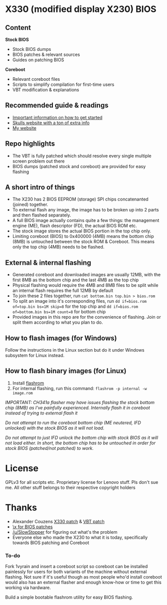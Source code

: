 # X330 (modified display X230) BIOS
## Content

**Stock BIOS**
* Stock BIOS dumps
* BIOS patches & relevant sources
* Guides on patching BIOS

**Coreboot**
* Relevant coreboot files
* Scripts to simplify compilation for first-time users
* VBT modification & explanations

## Recommended guide & readings
* [Important information on how to get started](https://www.chucknemeth.com/laptop/lenovo-x230/flash-lenovo-x230-coreboot#prepare-coreboot)
* [Skulls website with a ton of extra info](https://github.com/merge/skulls/tree/master/x230)
* [My website](https://www.xyte.ch/support/x330-support/x330-bios/)

## Repo highlights
* The VBT is fully patched which should resolve every single multiple screen problem out there
* BIOS dumps (patched stock and coreboot) are provided for easy flashing

## A short intro of things
* The X230 has 2 BIOS EEPROM (storage) SPI chips concatenanted (joined) together.
* To external flash any image, the image has to be broken up into 2 parts and then flashed separately. 
* A full BIOS image actually contains quite a few things: the management engine (ME), flash descriptor (FD), the actual BIOS ROM etc.
* The stock image stores the actual BIOS portion in the top chip only. 
* Limiting coreboot (BIOS) to 0x400000 (4MB) means the bottom chip (8MB) is untouched between the stock ROM & Coreboot. This means only the top chip (4MB) needs to be flashed.

## External & internal flashing
* Generated coreboot and downloaded images are usually 12MB, with the first 8MB as the bottom chip and the last 4MB as the top chip
* Physical flashing would require the 4MB and 8MB files to be split while an internal flash requires the full 12MB by default
* To join these 2 files together, run `cat bottom.bin top.bin > bios.rom`
* To split an image into it's corresponding files, run `dd if=bios.rom of=top.bin bs=1M skip=8` for the top chip and `dd if=bios.rom of=bottom.bin bs=1M count=8` for bottom chip
* Provided images in this repo are for the convenience of flashing. Join or split them according to what you plan to do.

## How to flash images (for Windows)
Follow the instructions in the Linux section but do it under Windows subsystem for Linux instead.

## How to flash binary images (for Linux)
1. Install [flashrom](https://www.flashrom.org/Flashrom)
1. For internal flashing, run this command: `flashrom -p internal -w image.rom`

*IMPORTANT: CH341a flasher may have issues flashing the stock bottom chip (8MB) as I've painfully experienced. Internally flash it in coreboot instead of trying to external flash it*

*Do not attempt to run the coreboot bottom chip (ME neutered, IFD unlocked) with the stock BIOS as it will not load.*

*Do not attempt to just IFD unlock the bottom chip with stock BIOS as it will not load either. In short, the bottom chip has to be untouched in order for stock BIOS (patched/not patched) to work.*

# License
GPLv3 for all scripts etc. Proprietary license for Lenovo stuff. Pls don't sue me. All other stuff belongs to their respective copyright holders

# Thanks
* Alexander Couzens [X330 patch](https://review.coreboot.org/c/coreboot/+/28950) & [VBT patch](https://code.fe80.eu/lynxis/vbtparse)
* [\x for BIOS patches](http://paranoid.anal-slavery.com/biosmods.html)
* [/u/SlowStopper](https://www.reddit.com/r/thinkpad/comments/k6jaie/a_year_in_the_making_hear_my_x330_story/) for figuring out what's the problem
* Everyone else who made the X230 to what it is today, specifically towards BIOS patching and Coreboot

### To-do
Fork 1vyrain and insert a coreboot script so coreboot can be installed painlessly for users for both variants of the machine without external flashing. Not sure if it's useful though as most people who'd install coreboot would also has an external flasher and enough know-how or time to get this working via hardware.

Build a simple bootable flashrom utility for easy BIOS flashing.
